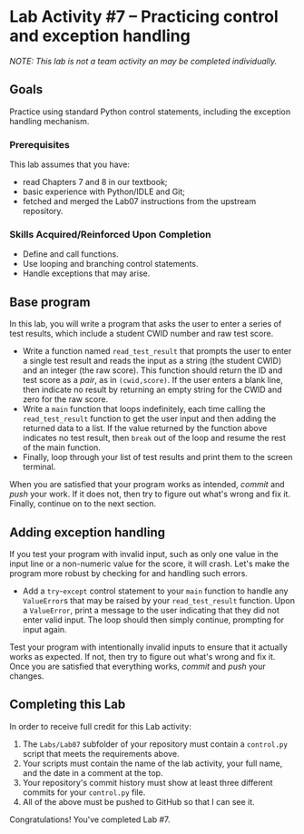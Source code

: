 # Lab Activity #7 – Practicing control and exception handling

*NOTE: This lab is not a team activity an may be completed individually.*

## Goals

Practice using standard Python control statements, including the exception
handling mechanism.

### Prerequisites

This lab assumes that you have:

- read Chapters 7 and 8 in our textbook;
- basic experience with Python/IDLE and Git;
- fetched and merged the Lab07 instructions from the upstream repository.

### Skills Acquired/Reinforced Upon Completion

- Define and call functions.
- Use looping and branching control statements.
- Handle exceptions that may arise.

## Base program

In this lab, you will write a program that asks the user to enter a series
of test results, which include a student CWID number and raw test score.

- Write a function named `read_test_result` that prompts the user to enter
    a single test result and reads the input as a string (the student CWID)
    and an integer (the raw score). This function should return the ID and
    test score as a *pair*, as in `(cwid,score)`. If the user enters a blank
    line, then indicate no result by returning an empty string for the CWID
    and zero for the raw score.
- Write a `main` function that loops indefinitely, each time calling the
    `read_test_result` function to get the user input and then adding the
    returned data to a list. If the value returned by the function above
    indicates no test result, then `break` out of the loop and resume the rest
    of the main function.
- Finally, loop through your list of test results and print them to the
    screen terminal.

When you are satisfied that your program works as intended, *commit* and *push*
your work. If it does not, then try to figure out what's wrong and fix it.
Finally, continue on to the next section.

## Adding exception handling

If you test your program with invalid input, such as only one value in the
input line or a non-numeric value for the score, it will crash. Let's make
the program more robust by checking for and handling such errors.

- Add a `try`-`except` control statement to your `main` function to handle
    any `ValueError`s that may be raised by your `read_test_result` function.
    Upon a `ValueError`, print a message to the user indicating that they did
    not enter valid input. The loop should then simply continue, prompting for
    input again.

Test your program with intentionally invalid inputs to ensure that it actually
works as expected. If not, then try to figure out what's wrong and fix it. Once
you are satisfied that everything works, *commit* and *push* your changes.

## Completing this Lab

In order to receive full credit for this Lab activity:

1. The `Labs/Lab07` subfolder of your repository must contain a `control.py`
    script that meets the requirements above.
2. Your scripts must contain the name of the lab activity, your full name, and
    the date in a comment at the top.
3. Your repository's commit history must show at least three different commits
    for your `control.py` file.
4. All of the above must be pushed to GitHub so that I can see it.

Congratulations! You've completed Lab #7.


